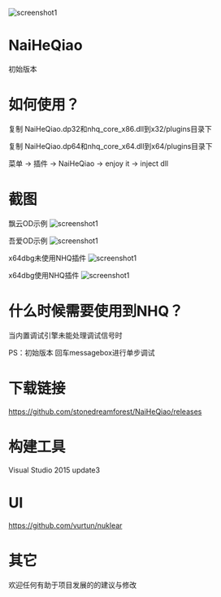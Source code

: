 
![screenshot1](https://cloud.githubusercontent.com/assets/16742566/23832955/ae04ea26-0779-11e7-8f36-29fba74fe58a.png)














# NaiHeQiao
初始版本














# 如何使用？
复制 NaiHeQiao.dp32和nhq_core_x86.dll到x32/plugins目录下

复制 NaiHeQiao.dp64和nhq_core_x64.dll到x64/plugins目录下

菜单 -> 插件 -> NaiHeQiao -> enjoy it -> inject dll





# 截图
飘云OD示例
![screenshot1](https://github.com/stonedreamforest/NaiHeQiao/blob/master/py_od.gif)

吾爱OD示例
![screenshot1](https://github.com/stonedreamforest/NaiHeQiao/blob/master/wa_od.gif)

x64dbg未使用NHQ插件
![screenshot1](https://github.com/stonedreamforest/NaiHeQiao/blob/master/x64dbg_sy.gif)

x64dbg使用NHQ插件
![screenshot1](https://github.com/stonedreamforest/NaiHeQiao/blob/master/x64dbg_nhq.gif)










# 什么时候需要使用到NHQ？
当内置调试引擎未能处理调试信号时

PS：初始版本 回车messagebox进行单步调试  




# 下载链接
https://github.com/stonedreamforest/NaiHeQiao/releases


# 构建工具
Visual Studio 2015 update3


# UI
https://github.com/vurtun/nuklear












# 其它
欢迎任何有助于项目发展的的建议与修改 










